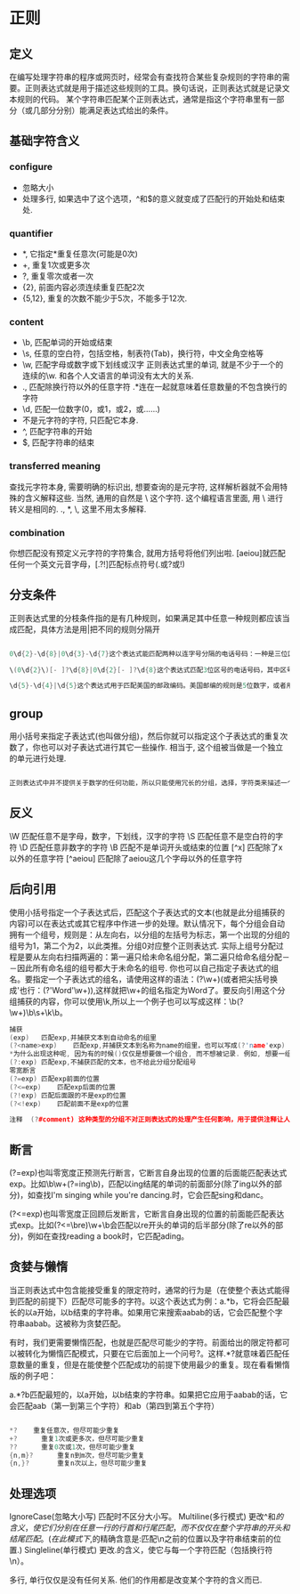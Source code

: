 # 正则

## 定义

在编写处理字符串的程序或网页时，经常会有查找符合某些复杂规则的字符串的需要。正则表达式就是用于描述这些规则的工具。换句话说，正则表达式就是记录文本规则的代码。 某个字符串匹配某个正则表达式，通常是指这个字符串里有一部分（或几部分分别）能满足表达式给出的条件。

## 基础字符含义

### configure

* 忽略大小
* 处理多行, 如果选中了这个选项，^和$的意义就变成了匹配行的开始处和结束处.

### quantifier

* \*, 它指定*重复任意次(可能是0次)
* +, 重复1次或更多次
* ?, 重复零次或者一次
* {2}, 前面内容必须连续重复匹配2次
* {5,12}, 重复的次数不能少于5次，不能多于12次.

### content

* \b, 匹配单词的开始或结束
* \s, 任意的空白符，包括空格，制表符(Tab)，换行符，中文全角空格等
* \w, 匹配字母或数字或下划线或汉字
正则表达式里的单词, 就是不少于一个的连续的\w. 和各个人文语言的单词没有太大的关系.
* ., 匹配除换行符以外的任意字符
.*连在一起就意味着任意数量的不包含换行的字符
* \d, 匹配一位数字(0，或1，或2，或……)
* 不是元字符的字符, 只匹配它本身.
* ^, 匹配字符串的开始
* $, 匹配字符串的结束

### transferred meaning

查找元字符本身, 需要明确的标识出, 想要查询的是元字符, 这样解析器就不会用特殊的含义解释这些. 当然, 通用的自然是 \ 这个字符. 这个编程语言里面, 用 \ 进行转义是相同的. \., \*, \\, 这里不用太多解释.

### combination

你想匹配没有预定义元字符的字符集合, 就用方括号将他们列出啦. [aeiou]就匹配任何一个英文元音字母，[.?!]匹配标点符号(.或?或!)

## 分支条件

正则表达式里的分枝条件指的是有几种规则，如果满足其中任意一种规则都应该当成匹配，具体方法是用|把不同的规则分隔开  

``` C++

0\d{2}-\d{8}|0\d{3}-\d{7}这个表达式能匹配两种以连字号分隔的电话号码：一种是三位区号，8位本地号(如010-12345678)，一种是4位区号，7位本地号(0376-2233445)。

\(0\d{2}\)[- ]?\d{8}|0\d{2}[- ]?\d{8}这个表达式匹配3位区号的电话号码，其中区号可以用小括号括起来，也可以不用，区号与本地号间可以用连字号或空格间隔，也可以没有间隔。你可以试试用分枝条件把这个表达式扩展成也支持4位区号的。`

\d{5}-\d{4}|\d{5}这个表达式用于匹配美国的邮政编码。美国邮编的规则是5位数字，或者用连字号间隔的9位数字。之所以要给出这个例子是因为它能说明一个问题：使用分枝条件时，要注意各个条件的顺序。如果你把它改成\d{5}|\d{5}-\d{4}的话，那么就只会匹配5位的邮编(以及9位邮编的前5位)。原因是匹配分枝条件时，将会从左到右地测试每个条件，如果满足了某个分枝的话，就不会去再管其它的条件了。

```

## group

用小括号来指定子表达式(也叫做分组)，然后你就可以指定这个子表达式的重复次数了，你也可以对子表达式进行其它一些操作. 相当于, 这个组被当做是一个独立的单元进行处理.

```C

正则表达式中并不提供关于数学的任何功能，所以只能使用冗长的分组，选择，字符类来描述一个正确的IP地址：((2[0-4]\d|25[0-5]|[01]?\d\d?)\.){3}(2[0-4]\d|25[0-5]|[01]?\d\d?)。

```

## 反义

\W 匹配任意不是字母，数字，下划线，汉字的字符
\S 匹配任意不是空白符的字符
\D 匹配任意非数字的字符
\B 匹配不是单词开头或结束的位置
[^x] 匹配除了x以外的任意字符
[^aeiou] 匹配除了aeiou这几个字母以外的任意字符

## 后向引用

使用小括号指定一个子表达式后，匹配这个子表达式的文本(也就是此分组捕获的内容)可以在表达式或其它程序中作进一步的处理。默认情况下，每个分组会自动拥有一个组号，规则是：从左向右，以分组的左括号为标志，第一个出现的分组的组号为1，第二个为2，以此类推。分组0对应整个正则表达式. 实际上组号分配过程是要从左向右扫描两遍的：第一遍只给未命名组分配，第二遍只给命名组分配－－因此所有命名组的组号都大于未命名的组号.
你也可以自己指定子表达式的组名。要指定一个子表达式的组名，请使用这样的语法：(?<Word>\w+)(或者把尖括号换成'也行：(?'Word'\w+)),这样就把\w+的组名指定为Word了。要反向引用这个分组捕获的内容，你可以使用\k<Word>,所以上一个例子也可以写成这样：\b(?<Word>\w+)\b\s+\k<Word>\b。

```C++
捕获	
(exp)	匹配exp,并捕获文本到自动命名的组里
(?<name>exp)	匹配exp,并捕获文本到名称为name的组里，也可以写成(?'name'exp)
*为什么出现这种呢, 因为有的时候()仅仅是想要做一个组合, 而不想被记录. 例如, 想要一组数据进行多次的判断.*
(?:exp)	匹配exp,不捕获匹配的文本，也不给此分组分配组号 
零宽断言	
(?=exp)	匹配exp前面的位置
(?<=exp)	匹配exp后面的位置
(?!exp)	匹配后面跟的不是exp的位置
(?<!exp)	匹配前面不是exp的位置

注释	(?#comment)	这种类型的分组不对正则表达式的处理产生任何影响，用于提供注释让人阅读
```

## 断言

(?=exp)也叫零宽度正预测先行断言，它断言自身出现的位置的后面能匹配表达式exp。比如\b\w+(?=ing\b)，匹配以ing结尾的单词的前面部分(除了ing以外的部分)，如查找I'm singing while you're dancing.时，它会匹配sing和danc。

(?<=exp)也叫零宽度正回顾后发断言，它断言自身出现的位置的前面能匹配表达式exp。比如(?<=\bre)\w+\b会匹配以re开头的单词的后半部分(除了re以外的部分)，例如在查找reading a book时，它匹配ading。

## 贪婪与懒惰

当正则表达式中包含能接受重复的限定符时，通常的行为是（在使整个表达式能得到匹配的前提下）匹配尽可能多的字符。以这个表达式为例：a.*b，它将会匹配最长的以a开始，以b结束的字符串。如果用它来搜索aabab的话，它会匹配整个字符串aabab。这被称为贪婪匹配。

有时，我们更需要懒惰匹配，也就是匹配尽可能少的字符。前面给出的限定符都可以被转化为懒惰匹配模式，只要在它后面加上一个问号?。这样.*?就意味着匹配任意数量的重复，但是在能使整个匹配成功的前提下使用最少的重复。现在看看懒惰版的例子吧：

a.*?b匹配最短的，以a开始，以b结束的字符串。如果把它应用于aabab的话，它会匹配aab（第一到第三个字符）和ab（第四到第五个字符）

```C++

*?    重复任意次，但尽可能少重复
+?	    重复1次或更多次，但尽可能少重复
??	    重复0次或1次，但尽可能少重复
{n,m}?	    重复n到m次，但尽可能少重复
{n,}?	    重复n次以上，但尽可能少重复

```

## 处理选项

IgnoreCase(忽略大小写)	匹配时不区分大小写。
Multiline(多行模式)	更改^和$的含义，使它们分别在任意一行的行首和行尾匹配，而不仅仅在整个字符串的开头和结尾匹配。(在此模式下,$的精确含意是:匹配\n之前的位置以及字符串结束前的位置.)
Singleline(单行模式)	更改.的含义，使它与每一个字符匹配（包括换行符\n）。

多行, 单行仅仅是没有任何关系. 他们的作用都是改变某个字符的含义而已.